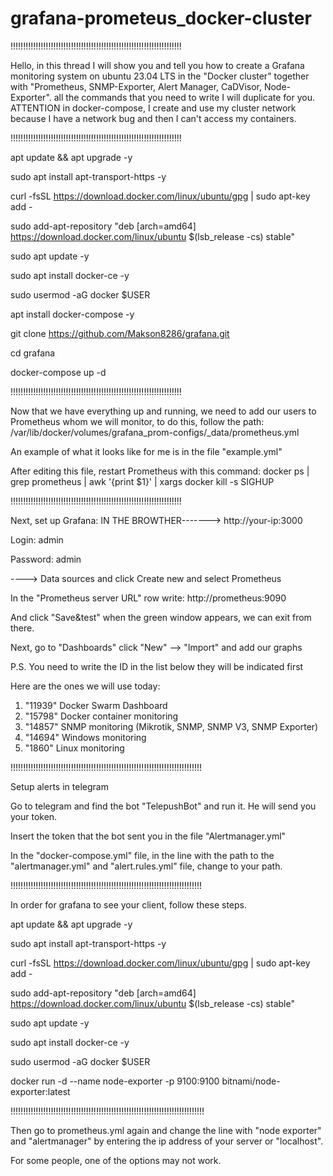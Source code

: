 # grafana-prometeus_docker-cluster
!!!!!!!!!!!!!!!!!!!!!!!!!!!!!!!!!!!!!!!!!!!!!!!!!!!!!!!!!!!!!!!!!!!!

Hello, in this thread I will show you and tell you how to create a Grafana monitoring system on ubuntu 23.04 LTS in the "Docker cluster" together with "Prometheus, SNMP-Exporter, Alert Manager, CaDVisor, Node-Exporter". all the commands that you need to write I will duplicate for you. 
ATTENTION in docker-compose, I create and use my cluster network because I have a network bug and then I can't access my containers.

!!!!!!!!!!!!!!!!!!!!!!!!!!!!!!!!!!!!!!!!!!!!!!!!!!!!!!!!!!!!!!!!!!!!

apt update && apt upgrade -y

sudo apt install apt-transport-https -y

curl -fsSL https://download.docker.com/linux/ubuntu/gpg | sudo apt-key add -

sudo add-apt-repository "deb [arch=amd64] https://download.docker.com/linux/ubuntu $(lsb_release -cs) stable"

sudo apt update -y

sudo apt install docker-ce -y

sudo usermod -aG docker $USER

apt install docker-compose -y

git clone https://github.com/Makson8286/grafana.git

cd grafana

docker-compose up -d

!!!!!!!!!!!!!!!!!!!!!!!!!!!!!!!!!!!!!!!!!!!!!!!!!!!!!!!!!!!!!!!!!!!!

Now that we have everything up and running, we need to add our users to Prometheus whom we will monitor, to do this, follow the path: /var/lib/docker/volumes/grafana_prom-configs/_data/prometheus.yml

An example of what it looks like for me is in the file "example.yml"

Аfter editing this file, restart Prometheus with this command:  docker ps | grep prometheus | awk '{print $1}' | xargs docker kill -s SIGHUP

!!!!!!!!!!!!!!!!!!!!!!!!!!!!!!!!!!!!!!!!!!!!!!!!!!!!!!!!!!!!!!!!!!!!

Next, set up Grafana:
IN THE BROWTHER-------> http://your-ip:3000

Login: admin

Password: admin

----> Data sources and click Create new and select Prometheus

In the "Prometheus server URL" row write: http://prometheus:9090

And click "Save&test" when the green window appears, we can exit from there.

Next, go to "Dashboards" click "New" --> "Import" and add our graphs 

P.S. You need to write the ID in the list below they will be indicated first 

Here are the ones we will use today: 

1. "11939" Docker Swarm Dashboard
2. "15798" Docker container monitoring
3. "14857" SNMP monitoring (Mikrotik, SNMP, SNMP V3, SNMP Exporter)
4. "14694" Windows monitoring
5. "1860" Linux monitoring

!!!!!!!!!!!!!!!!!!!!!!!!!!!!!!!!!!!!!!!!!!!!!!!!!!!!!!!!!!!!!!!!!!!!!!!!!!!!

Setup alerts in telegram

Go to telegram and find the bot "TelepushBot" and run it. He will send you your token. 

Insert the token that the bot sent you in the file "Alertmanager.yml"

In the "docker-compose.yml" file, in the line with the path to the "alertmanager.yml" and "alert.rules.yml" file, change to your path.

!!!!!!!!!!!!!!!!!!!!!!!!!!!!!!!!!!!!!!!!!!!!!!!!!!!!!!!!!!!!!!!!!!!!!!!!!!!!

In order for grafana to see your client, follow these steps.

apt update && apt upgrade -y

sudo apt install apt-transport-https -y

curl -fsSL https://download.docker.com/linux/ubuntu/gpg | sudo apt-key add -

sudo add-apt-repository "deb [arch=amd64] https://download.docker.com/linux/ubuntu $(lsb_release -cs) stable"

sudo apt update -y

sudo apt install docker-ce -y

sudo usermod -aG docker $USER

docker run -d --name node-exporter -p 9100:9100 bitnami/node-exporter:latest

!!!!!!!!!!!!!!!!!!!!!!!!!!!!!!!!!!!!!!!!!!!!!!!!!!!!!!!!!!!!!!!!!!!!!!!!!!!!!

Then go to prometheus.yml again and change the line with "node exporter" and "alertmanager" by entering the ip address of your server or "localhost".

For some people, one of the options may not work.
